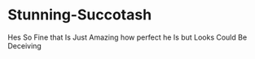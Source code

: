 # Stunning-Succotash
Hes So Fine that Is Just Amazing how perfect he Is but Looks Could Be Deceiving
